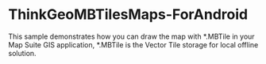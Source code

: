 # ThinkGeoMBTilesMaps-ForAndroid
This sample demonstrates how you can draw the map with *.MBTile in your Map Suite GIS application, *.MBTile is the Vector Tile storage for local offline solution.  
